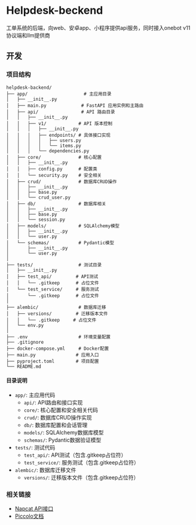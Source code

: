 # Helpdesk-beckend
工单系统的后端，向web、安卓app、小程序提供api服务，同时接入onebot v11协议端和llm提供商

## 开发

### 项目结构
```
helpdesk-backend/
├── app/                     # 主应用目录
│   ├── __init__.py
│   ├── main.py             # FastAPI 应用实例和主路由
│   ├── api/                # API 路由目录
│   │   ├── __init__.py
│   │   ├── v1/            # API 版本控制
│   │   │   ├── __init__.py
│   │   │   ├── endpoints/ # 具体接口实现
│   │   │   │   ├── users.py
│   │   │   │   └── items.py
│   │   │   └── dependencies.py
│   ├── core/              # 核心配置
│   │   ├── __init__.py
│   │   ├── config.py      # 配置类
│   │   └── security.py    # 安全相关
│   ├── crud/              # 数据库CRUD操作
│   │   ├── __init__.py
│   │   ├── base.py
│   │   └── crud_user.py
│   ├── db/                # 数据库相关
│   │   ├── __init__.py
│   │   ├── base.py
│   │   └── session.py
│   ├── models/            # SQLAlchemy模型
│   │   ├── __init__.py
│   │   └── user.py
│   └── schemas/           # Pydantic模型
│       ├── __init__.py
│       └── user.py
│
├── tests/                 # 测试目录
│   ├── __init__.py
│   ├── test_api/         # API测试
│   │   └── .gitkeep      # 占位文件
│   └── test_service/     # 服务测试
│       └── .gitkeep      # 占位文件
│
├── alembic/               # 数据库迁移
│   ├── versions/         # 迁移版本文件
│   │   └── .gitkeep     # 占位文件
│   └── env.py
│
├── .env                   # 环境变量配置
├── .gitignore
├── docker-compose.yml     # Docker配置
├── main.py               # 应用入口
├── pyproject.toml        # 项目配置
└── README.md
```

#### 目录说明
- `app/`: 主应用代码
  - `api/`: API路由和接口实现
  - `core/`: 核心配置和安全相关代码
  - `crud/`: 数据库CRUD操作实现
  - `db/`: 数据库配置和会话管理
  - `models/`: SQLAlchemy数据库模型
  - `schemas/`: Pydantic数据验证模型
- `tests/`: 测试代码
  - `test_api/`: API测试（包含.gitkeep占位符）
  - `test_service/`: 服务测试（包含.gitkeep占位符）
- `alembic/`: 数据库迁移文件
  - `versions/`: 迁移版本文件（包含.gitkeep占位符）

### 相关链接

- [Napcat API接口](https://napcat.apifox.cn)
- [Piccolo文档](https://piccolo-orm.com)